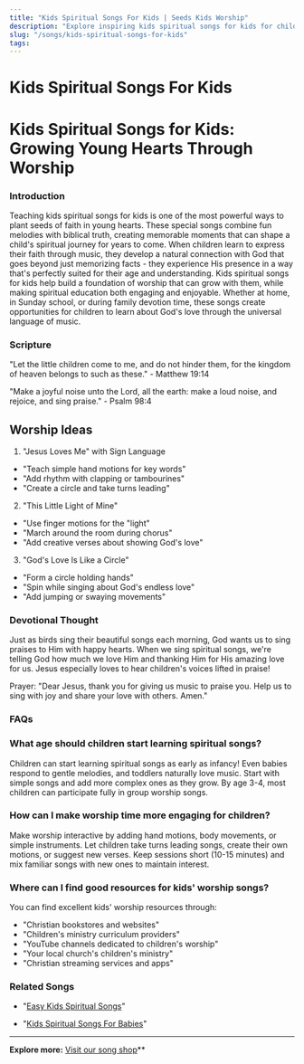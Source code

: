 ```yaml
---
title: "Kids Spiritual Songs For Kids | Seeds Kids Worship"
description: "Explore inspiring kids spiritual songs for kids for children's worship and faith development. Biblical music resources for families and ministry."
slug: "/songs/kids-spiritual-songs-for-kids"
tags:
---
```


# Kids Spiritual Songs For Kids

# Kids Spiritual Songs for Kids: Growing Young Hearts Through Worship

### Introduction
Teaching kids spiritual songs for kids is one of the most powerful ways to plant seeds of faith in young hearts. These special songs combine fun melodies with biblical truth, creating memorable moments that can shape a child's spiritual journey for years to come. When children learn to express their faith through music, they develop a natural connection with God that goes beyond just memorizing facts - they experience His presence in a way that's perfectly suited for their age and understanding. Kids spiritual songs for kids help build a foundation of worship that can grow with them, while making spiritual education both engaging and enjoyable. Whether at home, in Sunday school, or during family devotion time, these songs create opportunities for children to learn about God's love through the universal language of music.

### Scripture
"Let the little children come to me, and do not hinder them, for the kingdom of heaven belongs to such as these." - Matthew 19:14

"Make a joyful noise unto the Lord, all the earth: make a loud noise, and rejoice, and sing praise." - Psalm 98:4

## Worship Ideas
1. "Jesus Loves Me" with Sign Language
- "Teach simple hand motions for key words"
- "Add rhythm with clapping or tambourines"
- "Create a circle and take turns leading"

2. "This Little Light of Mine"
- "Use finger motions for the "light"
- "March around the room during chorus"
- "Add creative verses about showing God's love"

3. "God's Love Is Like a Circle"
- "Form a circle holding hands"
- "Spin while singing about God's endless love"
- "Add jumping or swaying movements"

### Devotional Thought
Just as birds sing their beautiful songs each morning, God wants us to sing praises to Him with happy hearts. When we sing spiritual songs, we're telling God how much we love Him and thanking Him for His amazing love for us. Jesus especially loves to hear children's voices lifted in praise!

Prayer: "Dear Jesus, thank you for giving us music to praise you. Help us to sing with joy and share your love with others. Amen."

### FAQs

### What age should children start learning spiritual songs?
Children can start learning spiritual songs as early as infancy! Even babies respond to gentle melodies, and toddlers naturally love music. Start with simple songs and add more complex ones as they grow. By age 3-4, most children can participate fully in group worship songs.

### How can I make worship time more engaging for children?
Make worship interactive by adding hand motions, body movements, or simple instruments. Let children take turns leading songs, create their own motions, or suggest new verses. Keep sessions short (10-15 minutes) and mix familiar songs with new ones to maintain interest.

### Where can I find good resources for kids' worship songs?
You can find excellent kids' worship resources through:
- "Christian bookstores and websites"
- "Children's ministry curriculum providers"
- "YouTube channels dedicated to children's worship"
- "Your local church's children's ministry"
- "Christian streaming services and apps"

### Related Songs

- "[Easy Kids Spiritual Songs](/songs/easy-kids-spiritual-songs/)"

- "[Kids Spiritual Songs For Babies](/songs/kids-spiritual-songs-for-babies/)"

---

**Explore more:** [Visit our song shop](https://seedskidsworship.com/shop)**

<!-- Schema Markup -->
<script type="application/ld+json">
{
  "@context": "https://schema.org",
  "@type": "MusicRecording",
  "name": "Kids Spiritual Songs For Kids",
  "byArtist": {
    "@type": "MusicGroup",
    "name": "Seeds Kids Worship"
  },
  "isFamilyFriendly": true,
  "url": "https://seedskidsworship.com/songs/kids-spiritual-songs-for-kids/"
}
</script>